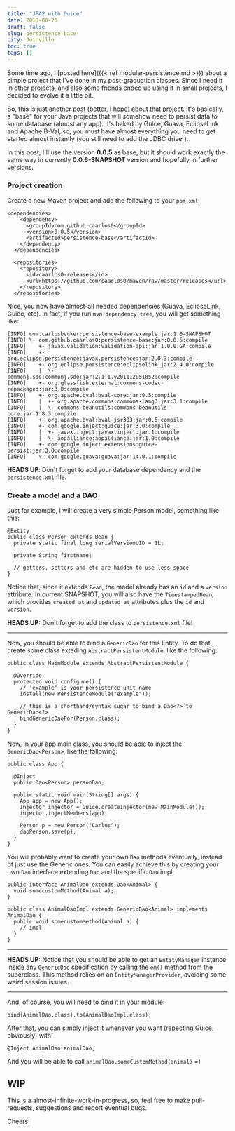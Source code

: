 ```yaml
---
title: "JPA2 with Guice"
date: 2013-06-26
draft: false
slug: persistence-base
city: Joinville
toc: true
tags: []
---
```


Some time ago, I [posted here]({{< ref modular-persistence.md >}}) about a simple project that I've done in my post-graduation classes. Since I need it in other projects, and also some friends ended up using it in small projects, I decided to evolve it a little bit.

So, this is just another post (better, I hope) about [that project](https://github.com/caarlos0/persistence-base). It's basically, a "base" for your Java projects that will somehow need to persist data to some database (almost any app). It's baked by Guice, Guava, EclipseLink and Apache B-Val, so, you must have almost everything you need to get started almost instantly (you still need to add the JDBC driver).

In this post, I'll use the version **0.0.5** as base, but it should work exactly the same way in currently **0.0.6-SNAPSHOT** version and hopefully in further versions.

### Project creation

Create a new Maven project and add the following to your `pom.xml`:

```
<dependencies>
    <dependency>
      <groupId>com.github.caarlos0</groupId>
      <version>0.0.5</version>
      <artifactId>persistence-base</artifactId>
    </dependency>
  </dependencies>

  <repositories>
    <repository>
      <id>caarlos0-releases</id>
      <url>https://github.com/caarlos0/maven/raw/master/releases</url>
    </repository>
  </repositories>
```

Nice, you now have almost-all needed dependencies (Guava, EclipseLink, Guice, etc). In fact, if you run `mvn dependency:tree`, you will get something like:

```
[INFO] com.carlosbecker:persistence-base-example:jar:1.0-SNAPSHOT
[INFO] \- com.github.caarlos0:persistence-base:jar:0.0.5:compile
[INFO]    +- javax.validation:validation-api:jar:1.0.0.GA:compile
[INFO]    +- org.eclipse.persistence:javax.persistence:jar:2.0.3:compile
[INFO]    +- org.eclipse.persistence:eclipselink:jar:2.4.0:compile
[INFO]    |  \- commonj.sdo:commonj.sdo:jar:2.1.1.v201112051852:compile
[INFO]    +- org.glassfish.external:commons-codec-repackaged:jar:3.0:compile
[INFO]    +- org.apache.bval:bval-core:jar:0.5:compile
[INFO]    |  +- org.apache.commons:commons-lang3:jar:3.1:compile
[INFO]    |  \- commons-beanutils:commons-beanutils-core:jar:1.8.3:compile
[INFO]    +- org.apache.bval:bval-jsr303:jar:0.5:compile
[INFO]    +- com.google.inject:guice:jar:3.0:compile
[INFO]    |  +- javax.inject:javax.inject:jar:1:compile
[INFO]    |  \- aopalliance:aopalliance:jar:1.0:compile
[INFO]    +- com.google.inject.extensions:guice-persist:jar:3.0:compile
[INFO]    \- com.google.guava:guava:jar:14.0.1:compile
```

**HEADS UP**: Don't forget to add your database dependency and the `persistence.xml` file.

### Create a model and a DAO

Just for example, I will create a very simple Person model, something like this:

```
@Entity
public class Person extends Bean {
  private static final long serialVersionUID = 1L;

  private String firstname;

  // getters, setters and etc are hidden to use less space
}
```

Notice that, since it extends `Bean`, the model already has an `id` and a `version` attribute. In current SNAPSHOT, you will also have the `TimestampedBean`, which provides `created_at` and `updated_at` attributes plus the `id` and `version`.

<!--more-->

**HEADS UP:** Don't forget to add the class to `persistence.xml` file!

---

Now, you should be able to bind a `GenericDao` for this Entity. To do that, create some class exteding `AbstractPersistentModule`, like the following:

```
public class MainModule extends AbstractPersistentModule {

  @Override
  protected void configure() {
    // 'example' is your persistence unit name
    install(new PersistenceModule("example"));

    // this is a shorthand/syntax sugar to bind a Dao<?> to GenericDao<?>
    bindGenericDaoFor(Person.class);
  }
}
```

Now, in your app main class, you should be able to inject the `GenericDao<Person>`, like the following:

```
public class App {

  @Inject
  public Dao<Person> personDao;

  public static void main(String[] args) {
    App app = new App();
    Injector injector = Guice.createInjector(new MainModule());
    injector.injectMembers(app);

    Person p = new Person("Carlos");
    daoPerson.save(p);
  }
}
```

You will probably want to create your own `Dao` methods eventually, instead of just use the Generic ones. You can easily achieve this by creating your own `Dao` interface extending `Dao` and the specific `Dao` impl:

```
public interface AnimalDao extends Dao<Animal> {
  void somecustomMethod(Animal a);
}

public class AnimalDaoImpl extends GenericDao<Animal> implements AnimalDao {
  public void somecustomMethod(Animal a) {
    // impl
  }
}
```

---

**HEADS UP:** Notice that you should be able to get an `EntityManager` instance inside any `GenericDao` specification by calling the `em()` method from the superclass. This method relies on an `EntityManagerProvider`, avoiding some weird session issues.

---

And, of course, you will need to bind it in your module:

```
bind(AnimalDao.class).to(AnimalDaoImpl.class);
```

After that, you can simply inject it whenever you want (repecting Guice, obviously) with:

```
@Inject AnimalDao animalDao;
```

And you will be able to call `animalDao.someCustomMethod(animal)` =)

## WIP

This is a almost-infinite-work-in-progress, so, feel free to make pull-requests, suggestions and report eventual bugs.

Cheers!
